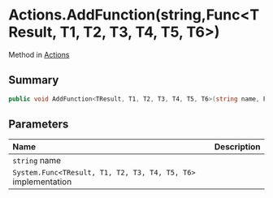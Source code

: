 # Actions.AddFunction(string,Func<TResult, T1, T2, T3, T4, T5, T6>)

Method in [Actions](/docs/api/csharp/yarn.unity.actions.md)

## Summary



```csharp
public void AddFunction<TResult, T1, T2, T3, T4, T5, T6>(string name, Func<TResult, T1, T2, T3, T4, T5, T6> implementation);
```

## Parameters

|Name|Description|
|:---|:---|
|`string` name||
|`System.Func<TResult, T1, T2, T3, T4, T5, T6>` implementation||

